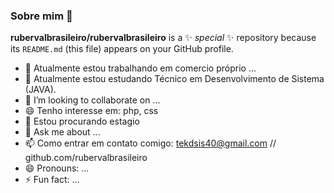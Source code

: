 ### Sobre mim 👋


**rubervalbrasileiro/rubervalbrasileiro** is a ✨ _special_ ✨ repository because its `README.md` (this file) appears on your GitHub profile.

- 🔭 Atualmente estou trabalhando em comercio próprio ...
- 🌱 Atualmente estou estudando Técnico em Desenvolvimento de Sistema (JAVA).
- 👯 I’m looking to collaborate on ...
- 😄 Tenho interesse em: php, css
- 🤔 Estou procurando estagio
- 💬 Ask me about ...
- 📫 Como entrar em contato comigo: tekdsis40@gmail.com // github.com/rubervalbrasileiro
- 😄 Pronouns: ...
- ⚡ Fun fact: ...

